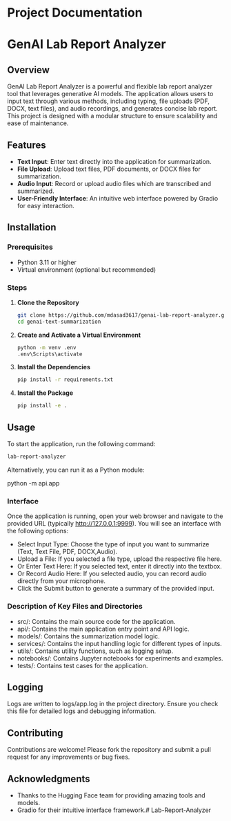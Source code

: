 # Project Documentation
<!-- # GenAI Lab Report Analyzer -->
# GenAI Lab Report Analyzer

## Overview

GenAI Lab Report Analyzer is a powerful and flexible lab report analyzer tool that leverages generative AI models. The application allows users to input text through various methods, including typing, file uploads (PDF, DOCX, text files), and audio recordings, and generates concise lab report. This project is designed with a modular structure to ensure scalability and ease of maintenance.

## Features

- **Text Input**: Enter text directly into the application for summarization.
- **File Upload**: Upload text files, PDF documents, or DOCX files for summarization.
- **Audio Input**: Record or upload audio files which are transcribed and summarized.
- **User-Friendly Interface**: An intuitive web interface powered by Gradio for easy interaction.

## Installation

### Prerequisites

- Python 3.11 or higher
- Virtual environment (optional but recommended)

### Steps

1. **Clone the Repository**

    ```bash
    git clone https://github.com/mdasad3617/genai-lab-report-analyzer.git
    cd genai-text-summarization
    ```

2. **Create and Activate a Virtual Environment**

    ```bash
    python -m venv .env
    .env\Scripts\activate
    ```

3. **Install the Dependencies**

    ```bash
    pip install -r requirements.txt
    ```

4. **Install the Package**

    ```bash
    pip install -e .
    ```

## Usage

To start the application, run the following command:

```bash
lab-report-analyzer
```

Alternatively, you can run it as a Python module:

python -m api.app

### Interface
Once the application is running, open your web browser and navigate to the provided URL (typically http://127.0.0.1:9999). You will see an interface with the following options:

* Select Input Type: Choose the type of input you want to summarize (Text, Text File, PDF, DOCX,Audio).
* Upload a File: If you selected a file type, upload the respective file here.
* Or Enter Text Here: If you selected text, enter it directly into the textbox.
* Or Record Audio Here: If you selected audio, you can record audio directly from your microphone.
* Click the Submit button to generate a summary of the provided input.

### Description of Key Files and Directories
* src/: Contains the main source code for the application.
* api/: Contains the main application entry point and API logic.
* models/: Contains the summarization model logic.
* services/: Contains the input handling logic for different types of inputs.
* utils/: Contains utility functions, such as logging setup.
* notebooks/: Contains Jupyter notebooks for experiments and examples.
* tests/: Contains test cases for the application.

## Logging
Logs are written to logs/app.log in the project directory. Ensure you check this file for detailed logs and debugging information.

## Contributing
Contributions are welcome! Please fork the repository and submit a pull request for any improvements or bug fixes.

## Acknowledgments
- Thanks to the Hugging Face team for providing amazing tools and models.
- Gradio for their intuitive interface framework.#   L a b - R e p o r t - A n a l y z e r 
 
 